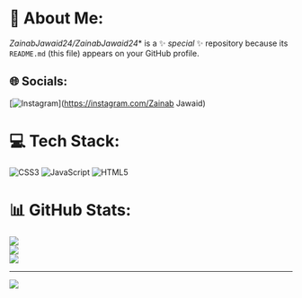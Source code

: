 # 💫 About Me:
*ZainabJawaid24/ZainabJawaid24** is a ✨ _special_ ✨ repository because its `README.md` (this file) appears on your GitHub profile.<br>


## 🌐 Socials:
[![Instagram](https://img.shields.io/badge/Instagram-%23E4405F.svg?logo=Instagram&logoColor=white)](https://instagram.com/Zainab Jawaid) 

# 💻 Tech Stack:
![CSS3](https://img.shields.io/badge/css3-%231572B6.svg?style=for-the-badge&logo=css3&logoColor=white) ![JavaScript](https://img.shields.io/badge/javascript-%23323330.svg?style=for-the-badge&logo=javascript&logoColor=%23F7DF1E) ![HTML5](https://img.shields.io/badge/html5-%23E34F26.svg?style=for-the-badge&logo=html5&logoColor=white)
# 📊 GitHub Stats:
![](https://github-readme-stats.vercel.app/api?username=ZainabJawaid24&theme=dark&hide_border=false&include_all_commits=false&count_private=false)<br/>
![](https://github-readme-streak-stats.herokuapp.com/?user=ZainabJawaid24&theme=dark&hide_border=false)<br/>
![](https://github-readme-stats.vercel.app/api/top-langs/?username=ZainabJawaid24&theme=dark&hide_border=false&include_all_commits=false&count_private=false&layout=compact)

---
[![](https://visitcount.itsvg.in/api?id=ZainabJawaid24&icon=0&color=0)](https://visitcount.itsvg.in)

<!-- Proudly created with GPRM ( https://gprm.itsvg.in ) -->
